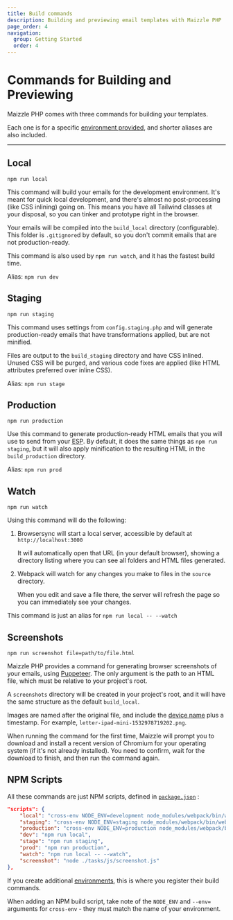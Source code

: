 ```yaml
---
title: Build commands
description: Building and previewing email templates with Maizzle PHP
page_order: 4
navigation:
  group: Getting Started
  order: 4
---
```


# Commands for Building and Previewing

Maizzle PHP comes with three commands for building your templates. 

Each one is for a specific [environment provided](/docs/configuration/#environments), and shorter aliases are also included.

---

## Local

`npm run local`

This command will build your emails for the development environment.
It's meant for quick local development, and there's almost no post-processing (like CSS inlining) going on.
This means you have all Tailwind classes at your disposal, so you can tinker and prototype right in the browser.

Your emails will be compiled into the `build_local` directory (configurable).
This folder is `.gitignore`d by default, so you don't commit emails that are not production-ready.

This command is also used by `npm run watch`, and it has the fastest build time.

Alias: `npm run dev`

## Staging

`npm run staging`

This command uses settings from `config.staging.php` and will generate production-ready emails that have transformations applied, but are not minified.

Files are output to the `build_staging` directory and have CSS inlined.
Unused CSS will be purged, and various code fixes are applied (like HTML attributes preferred over inline CSS).

Alias: `npm run stage`

## Production

`npm run production`

Use this command to generate production-ready HTML emails that you will use to send from your <abbr title="Email Service Provider" class="cursor-help">ESP</abbr>.
By default, it does the same things as `npm run staging`, but it will also apply minification to the resulting HTML in the `build_production` directory.

Alias: `npm run prod`

## Watch

`npm run watch`

Using this command will do the following:

1. Browsersync will start a local server, accessible by default at `http://localhost:3000`

   It will automatically open that URL (in your default browser), showing a directory listing where you can see all folders and HTML files generated.
2. Webpack will watch for any changes you make to files in the `source` directory.

   When you edit and save a file there, the server will refresh the page so you can immediately see your changes.

This command is just an alias for `npm run local -- --watch`

## Screenshots

`npm run screenshot file=path/to/file.html`

Maizzle PHP provides a command for generating browser screenshots of your emails, using [Puppeteer](https://github.com/GoogleChrome/puppeteer).
The only argument is the path to an HTML file, which must be relative to your project's root.

A `screenshots` directory will be created in your project's root, and it will have the same structure as the default `build_local`.

Images are named after the original file, and include the [device name](/docs/configuration/#screenshots) plus a timestamp.
For example, `letter-ipad-mini-1532978719202.png`.

<div class="bg-grey-lightest border-l-4 border-blue p-4 mb-4" role="alert">
  <div class="text-grey-darker">
      When running the command for the first time, Maizzle will prompt you to download and install a recent version of Chromium for your operating system (if it's not already installed). You need to confirm, wait for the download to finish, and then run the command again.
  </div>
</div>

## NPM Scripts

All these commands are just NPM scripts, defined in [`package.json`](https://github.com/maizzle/maizzle/blob/master/package.json) :

```json
"scripts": {
    "local": "cross-env NODE_ENV=development node_modules/webpack/bin/webpack.js --progress --hide-modules --env=local --config=node_modules/laravel-mix/setup/webpack.config.js",
    "staging": "cross-env NODE_ENV=staging node_modules/webpack/bin/webpack.js --progress --hide-modules --env=staging --config=node_modules/laravel-mix/setup/webpack.config.js",
    "production": "cross-env NODE_ENV=production node_modules/webpack/bin/webpack.js --progress --hide-modules --env=production --config=node_modules/laravel-mix/setup/webpack.config.js",
    "dev": "npm run local",
    "stage": "npm run staging",
    "prod": "npm run production",
    "watch": "npm run local -- --watch",
    "screenshot": "node ./tasks/js/screenshot.js"
},
```

If you create additional [environments](../configuration#environments), this is where you register their build commands.

<div class="bg-grey-lightest border-l-4 border-blue p-4 mb-4" role="alert">
  <div class="text-grey-darker">When adding an NPM build script, take note of the <code>NODE_ENV</code> and <code>--env=</code> arguments for <code>cross-env</code> - they must match the name of your environment.</div>
</div>
